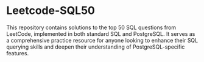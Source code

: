 # Leetcode-SQL50
This repository contains solutions to the top 50 SQL questions from LeetCode, implemented in both standard SQL and PostgreSQL. It serves as a comprehensive practice resource for anyone looking to enhance their SQL querying skills and deepen their understanding of PostgreSQL-specific features.
